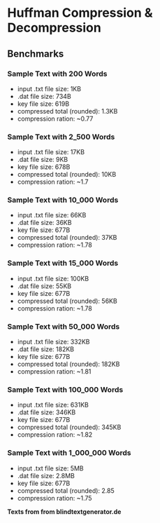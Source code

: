# Huffman Compression & Decompression

## Benchmarks

### Sample Text with 200 Words
* input .txt file size: 1KB
* .dat file size: 734B
* key file size: 619B
* compressed total (rounded): 1.3KB
* compression ration: ~0.77

### Sample Text with 2_500 Words
* input .txt file size: 17KB
* .dat file size: 9KB
* key file size: 678B
* compressed total (rounded): 10KB
* compression ration: ~1.7

### Sample Text with 10_000 Words
* input .txt file size: 66KB
* .dat file size: 36KB
* key file size: 677B
* compressed total (rounded): 37KB
* compression ration: ~1.78

### Sample Text with 15_000 Words
* input .txt file size: 100KB
* .dat file size: 55KB
* key file size: 677B
* compressed total (rounded): 56KB
* compression ration: ~1.78

### Sample Text with 50_000 Words
* input .txt file size: 332KB
* .dat file size: 182KB
* key file size: 677B
* compressed total (rounded): 182KB
* compression ration: ~1.81

### Sample Text with 100_000 Words
* input .txt file size: 631KB
* .dat file size: 346KB
* key file size: 677B
* compressed total (rounded): 345KB
* compression ration: ~1.82

### Sample Text with 1_000_000 Words
* input .txt file size: 5MB
* .dat file size: 2.8MB
* key file size: 677B
* compressed total (rounded): 2.85
* compression ration: ~1.75

__Texts from from blindtextgenerator.de__
